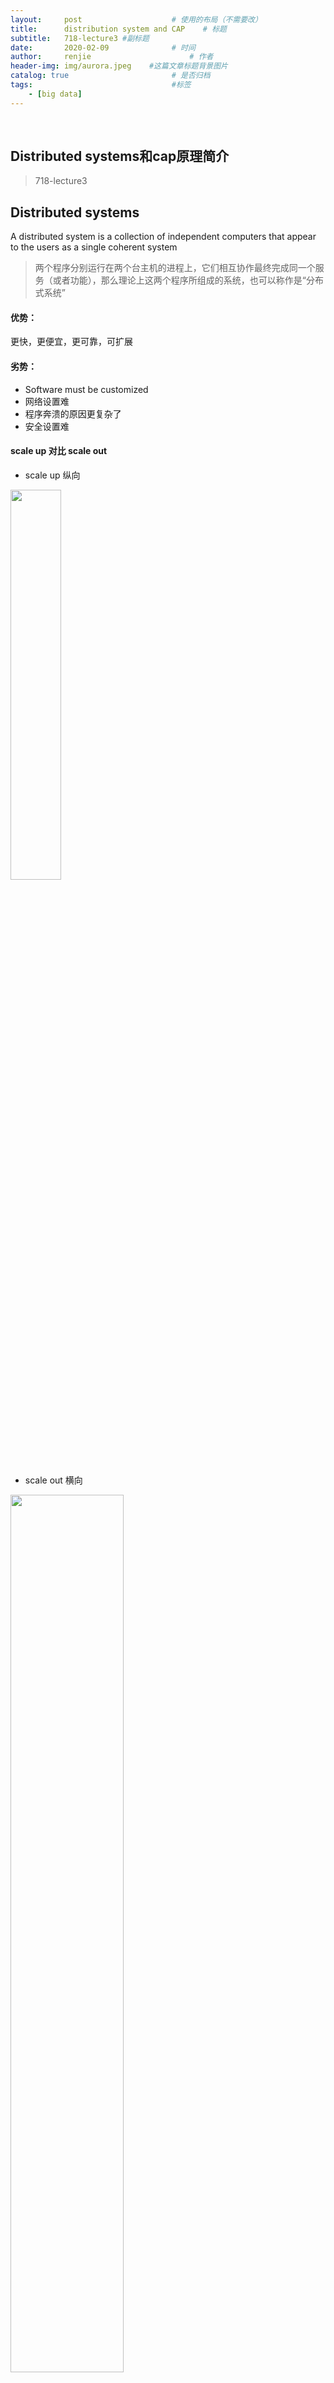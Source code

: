 ```yaml
---
layout:     post                    # 使用的布局（不需要改）
title:      distribution system and CAP    # 标题 
subtitle:   718-lecture3 #副标题
date:       2020-02-09              # 时间
author:     renjie                      # 作者
header-img: img/aurora.jpeg    #这篇文章标题背景图片
catalog: true                       # 是否归档
tags:                               #标签
    - [big data]
---
```


<font size="4"></font><br />
## Distributed systems和cap原理简介
>718-lecture3

## Distributed systems
A distributed system is a collection of independent computers that appear to the users as a single coherent system
>两个程序分别运行在两个台主机的进程上，它们相互协作最终完成同一个服务（或者功能），那么理论上这两个程序所组成的系统，也可以称作是“分布式系统”

#### 优势：
更快，更便宜，更可靠，可扩展

#### 劣势：
- Software must be customized
- 网络设置难
- 程序奔溃的原因更复杂了
- 安全设置难

#### scale up 对比  scale out
- scale up 纵向 

<img src="https://tva1.sinaimg.cn/large/0082zybpgy1gbr1ice5suj30la0cc449.jpg" width="40%"/>

- scale out 横向 

<img src="https://tva1.sinaimg.cn/large/0082zybpgy1gbr1jri293j30qo096gpe.jpg" width="60%"/>

***

#### CAP Theorem / Brewer’s Theorem
> 参考资料 [https://www.ruanyifeng.com/blog/2018/07/cap.html](https://www.ruanyifeng.com/blog/2018/07/cap.html)

![](https://tva1.sinaimg.cn/large/0082zybpgy1gbr1nhk7dmj31na0t2to0.jpg)
<font size=4>1. Partition tolerance</font>
> Network failures are tolerated, the system continues to operate

**分区容错**. 大多数分布式系统都分布在多个子网络。每个子网络就叫做一个区（partition）。  
分区容错的意思是，区间通信可能失败。比如，一台服务器放在中国，另一台服务器放在美国，这就是两个区，它们之间可能无法通信。  
<center><img src="https://tva1.sinaimg.cn/large/0082zybpgy1gbr1vzts0zj30b208t0sl.jpg"width="40%"/></center>

上图中，G1 和 G2 是两台跨区的服务器。G1 向 G2 发送一条消息，G2 可能无法收到。系统设计的时候，必须考虑到这种情况。  

<font size=4>2. Consistency</font>
>All nodes see the same data at the same time

**一致性**。写操作之后的读操作，必须返回该值。举例来说，某条记录是 v0，用户向 G1 发起一个写操作，将其改为 v1。
<center><img src="https://tva1.sinaimg.cn/large/0082zybpgy1gbr2i0g90yj30as08kmx1.jpg"width="40%"/></center>
之后读取就应该得到v1。  

问题是，用户有可能向 G2 发起读操作，由于 G2 的值没有发生变化，因此返回的是 v0。G1 和 G2 读操作的结果不一致，这就不满足一致性了。
<center><img src="https://tva1.sinaimg.cn/large/0082zybpgy1gbr2kz165gj309n08h745.jpg"width="40%"/></center>

为了让 G2 也能变为 v1，就要在 G1 写操作的时候，让 G1 向 G2 发送消息，要求 G2 也改成 v1。

<font size=4>3. Availability</font>
>Assurances that every request can be processed.  

只要收到用户的请求，服务器就必须给出回应。

用户可以选择向 G1 或 G2 发起读操作。不管是哪台服务器，只要收到请求，就必须告诉用户，到底是 v0 还是 v1，否则就不满足可用性。

<font size=4>为什么cap不能同时满足</font>
>Suppose we lose communication between nodes:
We must ignore any updates the nodes receive, or sacrifice Consistency, or we must deny service until it becomes Available again.  

简单的说，如果G1变了，那么在同步G2的过程中，G2的读和写都需要被锁定。不然就违背了**一致性**，而若是锁定G2那就违背了**可用性**。而分区容错是一定要有的，因为没人可以保证网络永远不出错。

<font size=4>几个数据库例子</font>
<center><img src="https://tva1.sinaimg.cn/large/0082zybpgy1gbr2v3wrc6j313m0u0tnc.jpg"width="70%"/></center>
